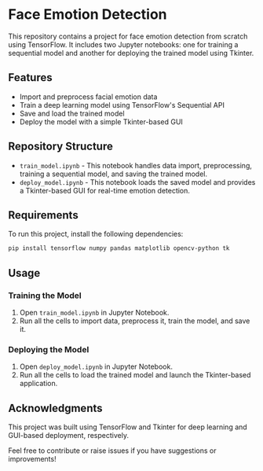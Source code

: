 # Face Emotion Detection

This repository contains a project for face emotion detection from scratch using TensorFlow. It includes two Jupyter notebooks: one for training a sequential model and another for deploying the trained model using Tkinter.

## Features
- Import and preprocess facial emotion data
- Train a deep learning model using TensorFlow's Sequential API
- Save and load the trained model
- Deploy the model with a simple Tkinter-based GUI

## Repository Structure
- `train_model.ipynb` - This notebook handles data import, preprocessing, training a sequential model, and saving the trained model.
- `deploy_model.ipynb` - This notebook loads the saved model and provides a Tkinter-based GUI for real-time emotion detection.

## Requirements
To run this project, install the following dependencies:

```bash
pip install tensorflow numpy pandas matplotlib opencv-python tk
```

## Usage

### Training the Model
1. Open `train_model.ipynb` in Jupyter Notebook.
2. Run all the cells to import data, preprocess it, train the model, and save it.

### Deploying the Model
1. Open `deploy_model.ipynb` in Jupyter Notebook.
2. Run all the cells to load the trained model and launch the Tkinter-based application.

## Acknowledgments
This project was built using TensorFlow and Tkinter for deep learning and GUI-based deployment, respectively.

Feel free to contribute or raise issues if you have suggestions or improvements!

